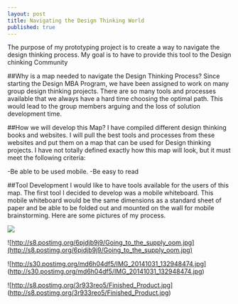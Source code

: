 ```yaml
---
layout: post
title: Navigating the Design Thinking World
published: true
---
```


The purpose of my prototyping project is to create a way to navigate the design thinking process. My goal is to have to provide this tool to the Design chinking Community

##Why is a map needed to navigate the Design Thinking Process?
Since starting the Design MBA Program, we have been assigned to work on many group design thinking projects. There are so many tools and processes available that we always have a hard time choosing the optimal path. This would lead to the group members arguing and the loss of solution development time. 

##How we will develop this Map?
I have compiled different design thinking books and websites. I will pull the best tools and processes from these websites and put them on a map that can be used for Design thinking projects. I have not totally defined exactly how this map will look, but it must meet the following criteria:

-Be able to be used mobile.
-Be easy to read

##Tool Development
I would like to have tools available for the users of this map. The first tool I decided to develop was a mobile whiteboard. This mobile whiteboard would be the same dimensions as a standard sheet of paper and be able to be folded out and mounted on the wall for mobile brainstorming. Here are some pictures of my process.









![](/)


![http://s8.postimg.org/6pjdjb9j9/Going_to_the_supply_oom.jpg](http://s8.postimg.org/6pjdjb9j9/Going_to_the_supply_oom.jpg)

![http://s30.postimg.org/md6h04df5/IMG_20141031_132948474.jpg]
(http://s30.postimg.org/md6h04df5/IMG_20141031_132948474.jpg)

![http://s8.postimg.org/3r933reo5/Finished_Product.jpg]
(http://s8.postimg.org/3r933reo5/Finished_Product.jpg)

